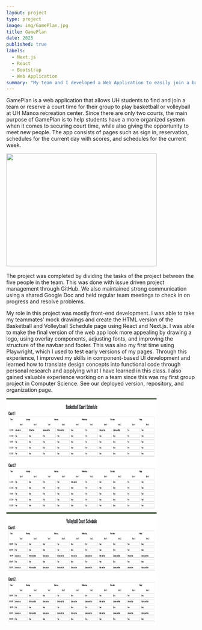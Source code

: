 ```yaml
---
layout: project
type: project
image: img/GamePlan.jpg
title: GamePlan
date: 2025
published: true
labels:
  - Next.js
  - React
  - Bootstrap
  - Web Application 
summary: "My team and I developed a Web Application to easily join a basketball or volleyball team and reserve a court time at the UH Recreation Center."
---
```

GamePlan is a web application that allows UH students to find and join a team or reserve a court time for their group to play basketball or volleyball at UH Mānoa recreation center. Since there are only two courts, the main purpose of GamePlan is to help students have a more organized system when it comes to securing court time, while also giving the opportunity to meet new people. The app consists of pages such as sign in, reservation, schedules for the current day with scores, and schedules for the current week. 

<img width="400" height="300" class="rounded" src="../img/homepage.png">

The project was completed by dividing the tasks of the project between the five people in the team. This was done with issue driven project management through GitHub. We also maintained strong communication using a shared Google Doc and held regular team meetings to check in on progress and resolve problems.

My role in this project was mostly front-end development. I was able to take my teammates' mock drawings and create the HTML version of the Basketball and Volleyball Schedule page using React and Next.js. I was able to make the final version of the web app look more appealing by drawing a logo, using overlay components, adjusting fonts, and improving the structure of the navbar and footer. This was also my first time using Playwright, which I used to test early versions of my pages. Through this experience, I improved my skills in component-based UI development and learned how to translate design concepts into functional code through personal research and applying what I have learned in this class. I also gained valuable experience working on a team since this was my first group project in Computer Science. 
See our deployed version, repository, and organization page.  


<img width="400" height="300" class="rounded float-start" src="../img/basketball.png">
<img width="400" height="300" class="rounded float-end" src="../img/volleyball.png">
